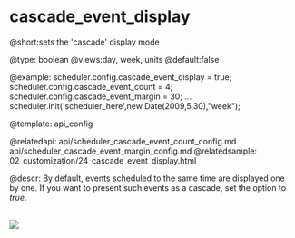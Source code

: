 cascade_event_display
=============

@short:sets the 'cascade' display mode
	

@type: boolean
@views:day, week, units
@default:false


@example:
scheduler.config.cascade_event_display = true;
scheduler.config.cascade_event_count = 4;     
scheduler.config.cascade_event_margin = 30; 
...
scheduler.init('scheduler_here',new Date(2009,5,30),"week");
        

@template:	api_config

@relatedapi:
	api/scheduler_cascade_event_count_config.md
    api/scheduler_cascade_event_margin_config.md
@relatedsample:
	02_customization/24_cascade_event_display.html
    
@descr:
By default, events scheduled to the same time are displayed one by one. If you want to present such events as a cascade, set the option to *true*. 

<br>
<img src="api/cascadeEventDisplay_property.png"/>

